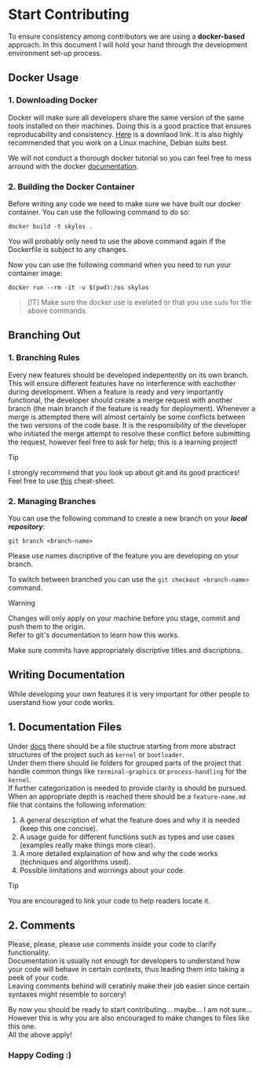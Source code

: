 # Start Contributing

To ensure consistency among contributors we are using a **docker-based** approach.
In this document I will hold your hand through the development environment set-up process.

## Docker Usage

### 1. Downloading Docker

Docker will make sure all developers share the same version of the same tools installed on their machines. 
Doing this is a good practice that ensures reproducability and consistency. [Here](https://docs.docker.com/get-started/get-docker/) is a downlaod link.
It is also highly recommended that you work on a Linux machine, Debian suits best.

We will not conduct a thorough docker tutorial so you can feel free to mess arround with the docker [documentation](https://docs.docker.com/).

### 2. Building the Docker Container

Before writing any code we need to make sure we have built our docker container. 
You can use the following command to do so:
```
docker build -t skylos .
```
You will probably only need to use the above command again if the Dockerfile is subject to any changes.

Now you can use the following command when you need to run your container image:
```
docker run --rm -it -v $(pwd):/os skylos
```

> [!T]
> Make sure the docker use is evelated or that you use `sudo` for the above commands.

## Branching Out

### 1. Branching Rules

Every new features should be developed indepentently on its own branch. This will ensure different features have no interference with eachother during development.
When a feature is ready and very importantly functional, the developer should create a merge request with another branch (the main branch if the feature is ready for deployment).
Whenever a merge is attempted there will almost certainly be some conflicts between the two versions of the code base. 
It is the responsibility of the developer who initiated the merge attempt to resolve these conflict before submitting the request, however feel free to ask for help; this is a learning project!

> [!TIP]
> I strongly recommend that you look up about git and its good practices!</br>
> Feel free to use [this](https://education.github.com/git-cheat-sheet-education.pdf) cheat-sheet.

### 2. Managing Branches

You can use the following command to create a new branch on your ***local repository***:
```
git branch <branch-name>
```
Please use names discriptive of the feature you are developing on your branch.

To switch between branched you can use the ```git checkout <branch-name>``` command.

>[!WARNING]
>Changes will only apply on your machine before you stage, commit and push them to the origin.</br>
>Refer to git's documentation to learn how this works.

Make sure commits have appropriately discriptive titles and discriptions.

## Writing Documentation

While developing your own features it is very important for other people to userstand how your code works.</br>

## 1. Documentation Files

Under [docs](docs) there should be a file stuctrue starting from more abstract structures of the project such as `kernel` or `bootloader`.</br>
Under them there should lie folders for grouped parts of the project that handle common things like `terminal-graphics` or `process-handling` for the `kernel`.</br>
If further categorization is needed to provide clarity is should be pursued. When an appropriate depth is reached there should be a `feature-name.md` file that contains the following information:</br>
1. A general description of what the feature does and why it is needed (keep this one concise).
2. A usage guide for different functions such as types and use cases (examples really make things more clear).
3. A more detailed explaination of how and why the code works (techniques and algorithms used).
4. Possible limitations and wornings about your code.

>[!TIP]
>You are encouraged to link your code to help readers locate it.

## 2. Comments

Please, please, please use comments inside your code to clarify functionality.</br>
Documentation is usually not enough for developers to understand how your code will behave in certain contexts, thus leading them into taking a peek of your code.<br>
Leaving comments behind will ceratinly make their job easier since certain syntaxes might resemble to sorcery!

By now you should be ready to start contributing... maybe... I am not sure...</br>
However this is why you are also encouraged to make changes to files like this one. </br>
All the above apply!

### **Happy Coding :)**
